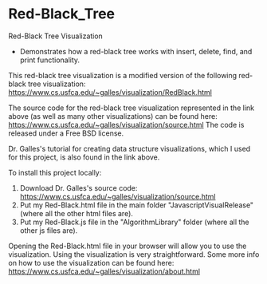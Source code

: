 # Red-Black_Tree
Red-Black Tree Visualization
 - Demonstrates how a red-black tree works with insert, delete, find, and print functionality.

This red-black tree visualization is a modified version of the following red-black tree visualization: https://www.cs.usfca.edu/~galles/visualization/RedBlack.html

The source code for the red-black tree visualization represented in the link above (as well as many other visualizations) can be found here: https://www.cs.usfca.edu/~galles/visualization/source.html
The code is released under a Free BSD license.

Dr. Galles's tutorial for creating data structure visualizations, which I used for this project, is also found in the link above.

To install this project locally: 
1) Download Dr. Galles's source code: https://www.cs.usfca.edu/~galles/visualization/source.html
2) Put my Red-Black.html file in the main folder "JavascriptVisualRelease" (where all the other html files are).
3) Put my Red-Black.js file in the "AlgorithmLibrary" folder (where all the other js files are).

Opening the Red-Black.html file in your browser will allow you to use the visualization. Using the visualization is very straightforward. Some more info on how to use the visualization can be found here: https://www.cs.usfca.edu/~galles/visualization/about.html






